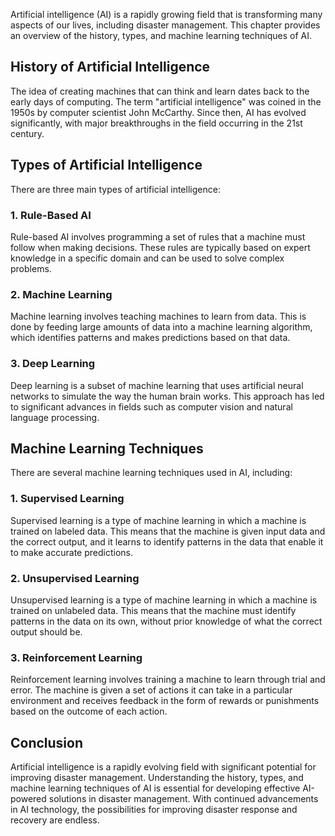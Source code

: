 
Artificial intelligence (AI) is a rapidly growing field that is transforming many aspects of our lives, including disaster management. This chapter provides an overview of the history, types, and machine learning techniques of AI.

History of Artificial Intelligence
----------------------------------

The idea of creating machines that can think and learn dates back to the early days of computing. The term "artificial intelligence" was coined in the 1950s by computer scientist John McCarthy. Since then, AI has evolved significantly, with major breakthroughs in the field occurring in the 21st century.

Types of Artificial Intelligence
--------------------------------

There are three main types of artificial intelligence:

### 1. Rule-Based AI

Rule-based AI involves programming a set of rules that a machine must follow when making decisions. These rules are typically based on expert knowledge in a specific domain and can be used to solve complex problems.

### 2. Machine Learning

Machine learning involves teaching machines to learn from data. This is done by feeding large amounts of data into a machine learning algorithm, which identifies patterns and makes predictions based on that data.

### 3. Deep Learning

Deep learning is a subset of machine learning that uses artificial neural networks to simulate the way the human brain works. This approach has led to significant advances in fields such as computer vision and natural language processing.

Machine Learning Techniques
---------------------------

There are several machine learning techniques used in AI, including:

### 1. Supervised Learning

Supervised learning is a type of machine learning in which a machine is trained on labeled data. This means that the machine is given input data and the correct output, and it learns to identify patterns in the data that enable it to make accurate predictions.

### 2. Unsupervised Learning

Unsupervised learning is a type of machine learning in which a machine is trained on unlabeled data. This means that the machine must identify patterns in the data on its own, without prior knowledge of what the correct output should be.

### 3. Reinforcement Learning

Reinforcement learning involves training a machine to learn through trial and error. The machine is given a set of actions it can take in a particular environment and receives feedback in the form of rewards or punishments based on the outcome of each action.

Conclusion
----------

Artificial intelligence is a rapidly evolving field with significant potential for improving disaster management. Understanding the history, types, and machine learning techniques of AI is essential for developing effective AI-powered solutions in disaster management. With continued advancements in AI technology, the possibilities for improving disaster response and recovery are endless.
